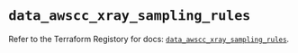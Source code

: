 # `data_awscc_xray_sampling_rules`

Refer to the Terraform Registory for docs: [`data_awscc_xray_sampling_rules`](https://registry.terraform.io/providers/hashicorp/awscc/0.70.0/docs/data-sources/xray_sampling_rules).
